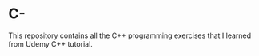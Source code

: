 # C-
This repository contains all the C++ programming exercises that I learned from Udemy C++ tutorial.
